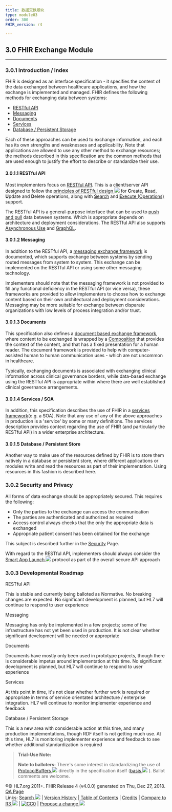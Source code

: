 ```yaml
---
title: 数据交换版块
type: module03
order: 300
FHIR_version: r4

---
```


## 3.0 FHIR Exchange Module[](exchange-module.html#3.0 "link to here")
-------------------------------------------------------------------

### 3.0.1 Introduction / Index[](exchange-module.html#3.0.1 "link to here")

FHIR is designed as an interface specification - it specifies the content of the data exchanged between healthcare applications, and how the exchange is implemented and managed. FHIR defines the following methods for exchanging data between systems:

*   [RESTful API](#rest)
*   [Messaging](#msg)
*   [Documents](#doc)
*   [Services](#soa)
*   [Database / Persistent Storage](#store)

Each of these approaches can be used to exchange information, and each has its own strengths and weaknesses and applicability. Note that applications are allowed to use any other method to exchange resources; the methods described in this specification are the common methods that are used enough to justify the effort to describe or standardize their use.

#### 3.0.1.1 RESTful API[](exchange-module.html#rest "link to here")

Most implementers focus on [RESTful API](http.html). This is a client/server API designed to follow the [principles of RESTful design ![](external.png)](https://en.wikipedia.org/wiki/Representational_state_transfer) for **C**reate, **R**ead, **U**pdate and **D**elete operations, along with [**S**earch](search.html) and [**E**xecute (Operations)](operations.html) support.

The RESTful API is a general-purpose interface that can be used to [push and pull](pushpull.html) data between systems. Which is appropriate depends on architecture and deployment considerations. The RESTful API also supports [Asynchronous Use](async.html) and [GraphQL](graphql.html).

#### 3.0.1.2 Messaging[](exchange-module.html#msg "link to here")

In addition to the RESTful API, a [messaging exchange framework](messaging.html) is documented, which supports exchange between systems by sending routed messages from system to system. This exchange can be implemented on the RESTful API or using some other messaging technology.

Implementers should note that the messaging framework is not provided to fill any functional deficiency in the RESTful API (or vice versa), these frameworks are provided to allow implementers to choose how to exchange content based on their own architectural and deployment considerations. Messaging may be more suitable for exchange between disparate organizations with low levels of process integration and/or trust.

#### 3.0.1.3 Documents[](exchange-module.html#doc "link to here")

This specification also defines a [document based exchange framework](documents.html), where content to be exchanged is wrapped by a [Composition](composition.html) that provides the context of the content, and that has a fixed presentation for a human reader. The document framework is provided to help with computer-assisted human to human communication uses - which are not uncommon in healthcare.

Typically, exchanging documents is associated with exchanging clinical information across clinical governance borders, while data-based exchange using the RESTful API is appropriate within where there are well established clinical governance arrangements.

#### 3.0.1.4 Services / SOA[](exchange-module.html#soa "link to here")

In addition, this specification describes the use of FHIR in a [services framework](services.html)(e.g. a SOA). Note that any use of any of the above approaches in production is a 'service' by some or many definitions. The services description provides context regarding the use of FHIR (and particularly the RESTful API) in a wider enterprise architecture.

#### 3.0.1.5 Database / Persistent Store[](exchange-module.html#store "link to here")

Another way to make use of the resources defined by FHIR is to store them natively in a database or persistent store, where different applications or modules write and read the resources as part of their implementation. Using resources in this fashion is described here.

### 3.0.2 Security and Privacy[](exchange-module.html#secpriv "link to here")

All forms of data exchange should be appropriately secured. This requires the following:

*   Only the parties to the exchange can access the communication
*   The parties are authenticated and authorized as required
*   Access control always checks that the only the appropriate data is exchanged
*   Appropriate patient consent has been obtained for the exchange

This subject is described further in the [Security](security.html) Page.

With regard to the RESTful API, implementers should always consider the [Smart App Launch ![](external.png)](http://hl7.org/fhir/smart-app-launch/) protocol as part of the overall secure API approach

### 3.0.3 Developmental Roadmap[](exchange-module.html#roadmap "link to here")

RESTful API

This is stable and currently being balloted as Normative. No breaking changes are expected. No significant development is planned, but HL7 will continue to respond to user experience

Messaging

Messaging has only be implemented in a few projects; some of the infrastructure has not yet been used in production. It is not clear whether significant development will be needed or appropriate

Documents

Documents have mostly only been used in prototype projects, though there is considerable impetus around implementation at this time. No significant development is planned, but HL7 will continue to respond to user experience

Services

At this point in time, it's not clear whether further work is required or appropriate in terms of service orientated architecture / enterprise integration. HL7 will continue to monitor implementer experience and feedback

Database / Persistent Storage

This is a new area with considerable action at this time, and many production implementations, though RDF itself is not getting much use. At this time, HL7 is monitoring implementer experience and feedback to see whether additional standardization is required

> **Trial-Use Note:**
> 
> **Note to balloters:** There's some interest in standardizing the use of [ProtocolBuffers ![](external.png)](https://developers.google.com/protocol-buffers/) directly in the specification itself ([basis ![](external.png)](https://github.com/google/fhir) ). Ballot comments are welcome.

®© HL7.org 2011+. FHIR Release 4 (v4.0.0) generated on Thu, Dec 27, 2018. [QA Page](qa.html)  
Links: [Search ![](external.png)](http://hl7.org/fhir/search.cfm) | [Version History](history.html) | [Table of Contents](toc.html) | [Credits](credits.html) | [Compare to R3 ![](external.png)](http://services.w3.org/htmldiff?doc1=http%3A%2F%2Fhl7.org%2Ffhir%2FSTU3%2Fexchange-module.html&doc2=http%3A%2F%2Fhl7.org%2Ffhir%2Fexchange-module.html) | [![CC0](cc0.png)](license.html) | [Propose a change ![](external.png)](http://hl7.org/fhir-issues)